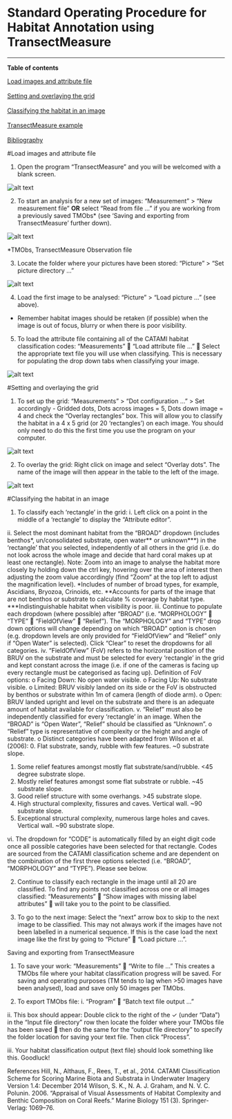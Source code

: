 # Standard Operating Procedure for Habitat Annotation using TransectMeasure

<HR>
</HR>

<b>Table of contents</b>

[Load images and attribute file](#transectmeasure)<br></br>
[Setting and overlaying the grid](#method)<br></br>
[Classifying the habitat in an image](#classifying)<br></br>
[TransectMeasure example](#transectmeasure-example)<br></br>
[Bibliography](#bibliography)


#<a name="transectmeasure"></a>Load images and attribute file

1)	Open the program “TransectMeasure” and you will be welcomed with a blank screen. 

![alt text](https://cloud.githubusercontent.com/assets/14978794/18273095/354953a4-746e-11e6-995d-1561c5411a44.jpg "TransectMeasure")


2)	To start an analysis for a new set of images: “Measurement” > “New measurement file” <b>OR</b> select “Read from file ...” if you are working from a previously saved TMObs* (see ‘Saving and exporting from TransectMeasure’ further down). 

![alt text](https://cloud.githubusercontent.com/assets/14978794/18273107/433d9010-746e-11e6-80be-63de6a1c3f29.JPG "New Measurement file")

*TMObs, TransectMeasure Observation file


3)	Locate the folder where your pictures have been stored: “Picture” > “Set picture directory ...”

![alt text](https://cloud.githubusercontent.com/assets/14978794/18273145/7a51fdca-746e-11e6-8dc1-4acd8acfbf8f.JPG "Set picture directory")


4)	Load the first image to be analysed: “Picture” > “Load picture ...” (see above). 
-	Remember habitat images should be retaken (if possible) when the image is out of focus, blurry or when there is poor visibility.


5)	To load the attribute file containing all of the CATAMI habitat classification codes: “Measurements”  “Load attribute file ...”  Select the appropriate text file you will use when classifying. This is necessary for populating the drop down tabs when classifying your image. 

![alt text](https://cloud.githubusercontent.com/assets/14978794/18273154/8d3c72b2-746e-11e6-9b84-cac36a2f786d.JPG "Load attribute file")



#<a name="method"></a>Setting and overlaying the grid

1)	To set up the grid: “Measurements” > “Dot configuration ...” > Set accordingly - Gridded dots, Dots across images = 5, Dots down image = 4 and check the “Overlay rectangles” box. This will allow you to classify the habitat in a 4 x 5 grid (or 20 ‘rectangles’) on each image. You should only need to do this the first time you use the program on your computer. 

![alt text](https://cloud.githubusercontent.com/assets/14978794/18273163/9b55b35e-746e-11e6-8eee-810ccc36150c.JPG "Set up the grid")


2)	To overlay the grid: Right click on image and select “Overlay dots”. The name of the image will then appear in the table to the left of the image. 

![alt text](https://cloud.githubusercontent.com/assets/14978794/18273168/a5054a04-746e-11e6-8a1b-e80888eab9f4.JPG "Overlay grid")


#<a name="classifying"></a>Classifying the habitat in an image


1)	To classify each ‘rectangle’ in the grid: 
i.	Left click on a point in the middle of a ‘rectangle’ to display the “Attribute editor”.  

ii.	Select the most dominant habitat from the “BROAD” dropdown (includes benthos*, un/consolidated substrate, open water** or unknown***) in the ‘rectangle’ that you selected, independently of all others in the grid (i.e. do not look across the whole image and decide that hard coral makes up at least one rectangle). Note: Zoom into an image to analyse the habitat more closely by holding down the ctrl key, hovering over the area of interest then adjusting the zoom value accordingly (find “Zoom” at the top left to adjust the magnification level). 
*Includes of number of broad types, for example, Ascidians, Bryozoa, Crinoids, etc.
**Accounts for parts of the image that are not benthos or substrate to calculate % coverage by habitat type. 
***Indistinguishable habitat when visibility is poor.
iii.	Continue to populate each dropdown (where possible) after “BROAD” (i.e. “MORPHOLOGY”  “TYPE”  “FieldOfView”  “Relief”). The “MORPHOLOGY” and “TYPE” drop down options will change depending on which “BROAD” option is chosen (e.g. dropdown levels are only provided for “FieldOfView” and “Relief” only if “Open Water” is selected). Click “Clear” to reset the dropdowns for all categories.
iv.	“FieldOfView” (FoV) refers to the horizontal position of the BRUV on the substrate and must be selected for every ‘rectangle’ in the grid and kept constant across the image (i.e. if one of the cameras is facing up every rectangle must be categorised as facing up).
Definition of FoV options:
o	Facing Down: No open water visible.
o	Facing Up: No substrate visible.
o	Limited: BRUV visibly landed on its side or the FoV is obstructed by benthos or substrate within 1m of camera (length of diode arm). 
o	Open: BRUV landed upright and level on the substrate and there is an adequate amount of habitat available for classification.
v.	“Relief” must also be independently classified for every ‘rectangle’ in an image. When the “BROAD” is “Open Water”, “Relief” should be classified as “Unknown”.
o	 “Relief” type is representative of complexity or the height and angle of substrate. 
o	 Distinct categories have been adapted from Wilson et al. (2006):
0.	Flat substrate, sandy, rubble with few features. ~0 substrate slope.
1.	Some relief features amongst mostly flat substrate/sand/rubble. <45 degree substrate slope.
2.	Mostly relief features amongst some flat substrate or rubble. ~45 substrate slope.
3.	Good relief structure with some overhangs. >45 substrate slope.
4.	High structural complexity, fissures and caves. Vertical wall. ~90 substrate slope.
5.	Exceptional structural complexity, numerous large holes and caves. Vertical wall. ~90 substrate slope.



vi.	The dropdown for “CODE” is automatically filled by an eight digit code once all possible categories have been selected for that rectangle. Codes are sourced from the CATAMI classification scheme and are dependent on the combination of the first three options selected (i.e. “BROAD”, “MORPHOLOGY” and “TYPE”). Please see below.

2)	Continue to classify each rectangle in the image until all 20 are classified. To find any points not classified across one or all images classified: “Measurements”  “Show images with missing label attributes”  will take you to the point to be classified.

3)	To go to the next image: Select the “next” arrow box to skip to the next image to be classified. This may not always work if the images have not been labelled in a numerical sequence. If this is the case load the next image like the first by going to “Picture”  “Load picture ...”. 





Saving and exporting from TransectMeasure

1)	To save your work: “Measurements”  “Write to file ...” This creates a TMObs file where your habitat classification progress will be saved.
For saving and operating purposes (TM tends to lag when >50 images have been analysed), load and save only 50 images per TMObs. 



2)	To export TMObs file: 
i.	 “Program”  “Batch text file output ...”


ii.	This box should appear: Double click to the right of the ✓ (under “Data”) in the “Input file directory” row then locate the folder where your TMObs file has been saved  then do the same for the “output file directory” to specify the folder location for saving your text file. Then click “Process”.

iii.	Your habitat classification output (text file) should look something like this. Goodluck!

References
Hill, N., Althaus, F., Rees, T., et al., 2014. CATAMI Classification Scheme for Scoring Marine Biota and Substrata in Underwater Imagery Version 1.4: December 2014
Wilson, S. K., N. A. J. Graham, and N. V. C. Polunin. 2006. “Appraisal of Visual Assessments of Habitat Complexity and Benthic Composition on Coral Reefs.” Marine Biology 151 (3). Springer-Verlag: 1069–76.
